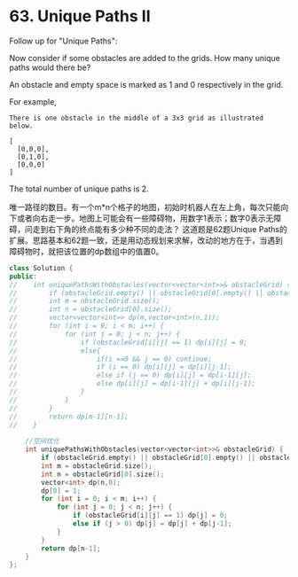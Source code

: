 # 63. Unique Paths II
Follow up for "Unique Paths":

Now consider if some obstacles are added to the grids. How many unique paths would there be?

An obstacle and empty space is marked as 1 and 0 respectively in the grid.

For example,
```
There is one obstacle in the middle of a 3x3 grid as illustrated below.

[
  [0,0,0],
  [0,1,0],
  [0,0,0]
]
```
The total number of unique paths is 2.

唯一路径的数目。有一个m*n个格子的地图，初始时机器人在左上角，每次只能向下或者向右走一步。地图上可能会有一些障碍物，用数字1表示；数字0表示无障碍，问走到右下角的终点能有多少种不同的走法？
这道题是62题Unique Paths的扩展。思路基本和62题一致，还是用动态规划来求解，改动的地方在于，当遇到障碍物时，就把该位置的dp数组中的值置0。

```cpp
class Solution {
public:
//    int uniquePathsWithObstacles(vector<vector<int>>& obstacleGrid) {
//        if (obstacleGrid.empty() || obstacleGrid[0].empty() || obstacleGrid[0][0] == 1) return 0;
//        int m = obstacleGrid.size();
//        int n = obstacleGrid[0].size();
//        vector<vector<int>> dp(m,vector<int>(n,1));
//        for (int i = 0; i < m; i++) {
//            for (int j = 0; j < n; j++) {
//                if (obstacleGrid[i][j] == 1) dp[i][j] = 0;
//                else{
//                    if(i ==0 && j == 0) continue;
//                    if (i == 0) dp[i][j] = dp[i][j-1];
//                    else if (j == 0) dp[i][j] = dp[i-1][j];
//                    else dp[i][j] = dp[i-1][j] + dp[i][j-1];
//                }
//            }
//        }
//        return dp[m-1][n-1];
//    }
    
    //空间优化
    int uniquePathsWithObstacles(vector<vector<int>>& obstacleGrid) {
        if (obstacleGrid.empty() || obstacleGrid[0].empty() || obstacleGrid[0][0] == 1) return 0;
        int m = obstacleGrid.size();
        int n = obstacleGrid[0].size();
        vector<int> dp(n,0);
        dp[0] = 1;
        for (int i = 0; i < m; i++) {
            for (int j = 0; j < n; j++) {
                if (obstacleGrid[i][j] == 1) dp[j] = 0;
                else if (j > 0) dp[j] = dp[j] + dp[j-1];
            }
        }
        return dp[n-1];
    }
};
```
